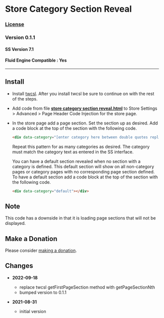 # Store Category Section Reveal

### [License][99]

### Version 0.1.1

#### SS Version 7.1

#### Fluid Engine Compatible : Yes

---

## Install

* Install [twcsl][1]. After you install twcsl be sure to continue on with the
  rest of the steps.
  
* Add code from file **[store category section reveal.html][2]** to Store
  Settings > Advanced > Page Header Code Injection for the store page.
  
* In the store page add a page section. Set the section up as desired. Add a 
  code block at the top of the section with the following code.
  
  ```html
  <div data-category="[enter category here between double quotes replacing square brackets]"></div>
  ```
  
  Repeat this pattern for as many categories as desired. The category must match
  the category text as entered in the SS interface.
  
  You can have a default section revealed when no section with a category is
  defined. This default section will show on all non-category pages or category
  pages with no corresponding page section defined. To have a default section
  add a code block at the top of the section with the following code.
  
  ```html
  <div data-category="default"></div>
  ```

## Note

This code has a downside in that it is loading page sections that will not be
displayed.

## Make a Donation

Please consider [making a donation][3].

## Changes

* **2022-09-18**

  * replace twcsl getFirstPageSection method with getPageSectionNth
  * bumped version to 0.1.1
  
* **2021-08-31**

  * initial version

[1]: https://github.com/tomsWebConsulting/twcsl#install-options
[2]: store%20category%20section%20reveal.html#L1
[3]: https://github.com/tomsWebConsulting/twcsl#make-a-donation
[99]: https://github.com/tomsWebConsulting/twcsl/blob/main/LICENSE.txt#L1

